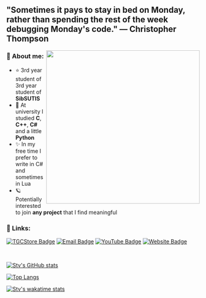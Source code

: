 ## "Sometimes it pays to stay in bed on Monday, rather than spending the rest of the week debugging Monday's code." — Christopher Thompson
<!-- 
![](https://64.media.tumblr.com/40ec95f3d9bc168390a11c77c23c1306/65caacdb6202bb79-43/s500x750/6420ceb31f1858afbdde56c9b2ee5af8f4a4e130.gifv) -->
<img align="right" width="400" height="=250" src="https://i.pinimg.com/originals/be/ab/bd/beabbd6dba263b9f6a4436e266220e11.gif">

### 🌌 About me:

- ⭐ 3rd year student of 3rd year student of **SibSUTIS**
- 🌟 At university I studied **C**, **C++**, **C#** and a little **Python**
- ✨ In my free time I prefer to write in C# and sometimes in Lua
- 🪐 Potentially interested to join **any project** that I find meaningful

### 🌌 Links:

[![TGCStore Badge](https://img.shields.io/badge/-TGCStore-blue?style=for-the-badge)](https://tgcstore.net/seller/247179)
[![Email Badge](https://img.shields.io/badge/-Email-0088cc?style=for-the-badge&color=yellow)](https://stv233.pro/mailtome)
[![YouTube Badge](https://img.shields.io/badge/-YouTube-darkred?style=for-the-badge)](https://www.youtube.com/channel/UCS7o5amrhpqtyVLCjO_c1MQ)
[![Website Badge](https://img.shields.io/badge/-Website-blueviolet?style=for-the-badge)](https://stv233.pro)


<br>
   
[![Stv's GitHub stats](https://github-readme-stats.vercel.app/api?username=stv233&show_icons=true&theme=gotham&title_color=9400D3&text_color=800080&icon_color=8A2BE2&border_color=8A2BE2&cache_seconds=1800)](https://github.com/anuraghazra/github-readme-stats)

[![Top Langs](https://github-readme-stats.vercel.app/api/top-langs/?username=stv233&show_icons=true&theme=gotham&title_color=9400D3&text_color=800080&icon_color=8A2BE2&border_color=8A2BE2&layout=compact)](https://github.com/anuraghazra/github-readme-stats)

[![Stv's wakatime stats](https://github-readme-stats.vercel.app/api/wakatime?username=stv233&theme=gotham&title_color=9400D3&text_color=800080&icon_color=8A2BE2&border_color=8A2BE2&v=2)](https://github.com/anuraghazra/github-readme-stats)
